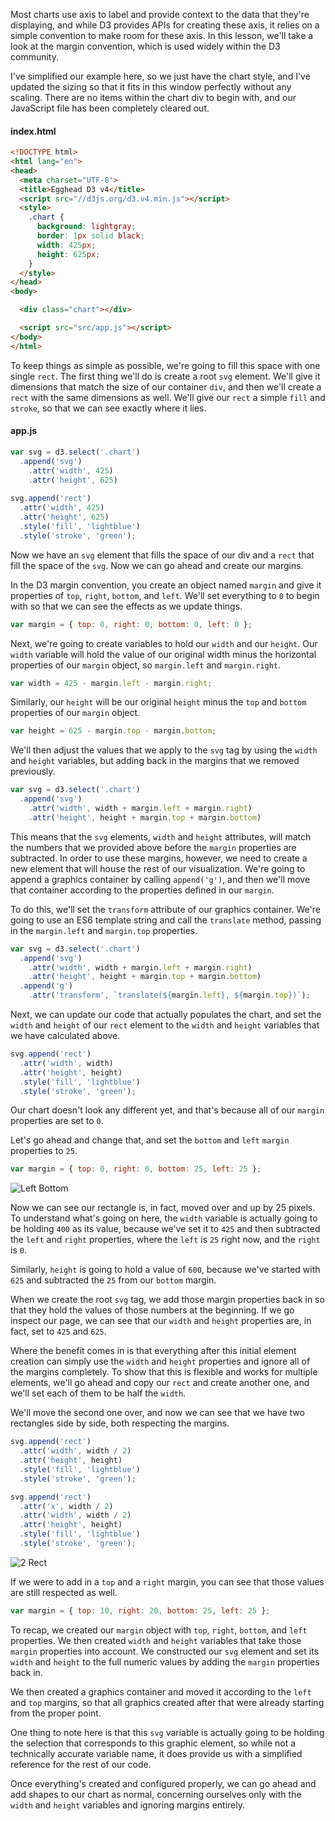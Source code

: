 Most charts use axis to label and provide context to the data that they're displaying, and while D3 provides APIs for creating these axis, it relies on a simple convention to make room for these axis. In this lesson, we'll take a look at the margin convention, which is used widely within the D3 community.

I've simplified our example here, so we just have the chart style, and I've updated the sizing so that it fits in this window perfectly without any scaling. There are no items within the chart div to begin with, and our JavaScript file has been completely cleared out.

#### index.html
```html
<!DOCTYPE html>
<html lang="en">
<head>
  <meta charset="UTF-8">
  <title>Egghead D3 v4</title>
  <script src="//d3js.org/d3.v4.min.js"></script>
  <style>
    .chart {
      background: lightgray;
      border: 1px solid black;
      width: 425px;
      height: 625px;
    }
  </style>
</head>
<body>

  <div class="chart"></div>

  <script src="src/app.js"></script>
</body>
</html>
```

To keep things as simple as possible, we're going to fill this space with one single `rect`. The first thing we'll do is create a root `svg` element. We'll give it dimensions that match the size of our container `div`, and then we'll create a `rect` with the same dimensions as well. We'll give our `rect` a simple `fill` and `stroke`, so that we can see exactly where it lies.

#### app.js
```javascript
var svg = d3.select('.chart')
  .append('svg')
    .attr('width', 425)
    .attr('height', 625)
  
svg.append('rect')
  .attr('width', 425)
  .attr('height', 625)
  .style('fill', 'lightblue')
  .style('stroke', 'green');
```

Now we have an `svg` element that fills the space of our div and a `rect` that fill the space of the `svg`. Now we can go ahead and create our margins.

In the D3 margin convention, you create an object named `margin` and give it properties of `top`, `right`, `bottom`, and `left`. We'll set everything to `0` to begin with so that we can see the effects as we update things.

```javascript
var margin = { top: 0, right: 0, bottom: 0, left: 0 };
```

Next, we're going to create variables to hold our `width` and our `height`. Our `width` variable will hold the value of our original width minus the horizontal properties of our `margin` object, so `margin.left` and `margin.right`.

```javascript
var width = 425 - margin.left - margin.right;
```

Similarly, our `height` will be our original `height` minus the `top` and `bottom` properties of our `margin` object. 

```javascript
var height = 625 - margin.top - margin.bottom;
```

We'll then adjust the values that we apply to the `svg` tag by using the `width` and `height` variables, but adding back in the margins that we removed previously.

```javascript
var svg = d3.select('.chart')
  .append('svg')
    .attr('width', width + margin.left + margin.right)
    .attr('height', height + margin.top + margin.bottom)
```

This means that the `svg` elements, `width` and `height` attributes, will match the numbers that we provided above before the `margin` properties are subtracted. In order to use these margins, however, we need to create a new element that will house the rest of our visualization. We're going to append a graphics container by calling `append('g')`, and then we'll move that container according to the properties defined in our `margin`.

To do this, we'll set the `transform` attribute of our graphics container. We're going to use an ES6 template string and call the `translate` method, passing in the `margin.left` and `margin.top` properties.

```javascript
var svg = d3.select('.chart')
  .append('svg')
    .attr('width', width + margin.left + margin.right)
    .attr('height', height + margin.top + margin.bottom)
  .append('g')
    .attr('transform', `translate(${margin.left}, ${margin.top})`);
```
Next, we can update our code that actually populates the chart, and set the `width` and `height` of our `rect` element to the `width` and `height` variables that we have calculated above. 

```javascript
svg.append('rect')
  .attr('width', width)
  .attr('height', height)
  .style('fill', 'lightblue')
  .style('stroke', 'green');
```
Our chart doesn't look any different yet, and that's because all of our `margin` properties are set to `0`.

Let's go ahead and change that, and set the `bottom` and `left` `margin` properties to `25`. 

```javascript
var margin = { top: 0, right: 0, bottom: 25, left: 25 };
```

![Left Bottom](../images/d3-margin-convention-with-d3-v4-left-bottom.png)

Now we can see our rectangle is, in fact, moved over and up by 25 pixels. To understand what's going on here, the `width` variable is actually going to be holding `400` as its value, because we've set it to `425` and then subtracted the `left` and `right` properties, where the `left` is `25` right now, and the `right` is `0`.

Similarly, `height` is going to hold a value of `600`, because we've started with `625` and subtracted the `25` from our `bottom` margin.

When we create the root `svg` tag, we add those margin properties back in so that they hold the values of those numbers at the beginning. If we go inspect our page, we can see that our `width` and `height` properties are, in fact, set to `425` and `625`.

Where the benefit comes in is that everything after this initial element creation can simply use the `width` and `height` properties and ignore all of the margins completely. To show that this is flexible and works for multiple elements, we'll go ahead and copy our `rect` and create another one, and we'll set each of them to be half the `width`.

We'll move the second one over, and now we can see that we have two rectangles side by side, both respecting the margins. 

```javascript
svg.append('rect')
  .attr('width', width / 2)
  .attr('height', height)
  .style('fill', 'lightblue')
  .style('stroke', 'green');

svg.append('rect')
  .attr('x', width / 2)
  .attr('width', width / 2)
  .attr('height', height)
  .style('fill', 'lightblue')
  .style('stroke', 'green');
```
![2 Rect](../images/d3-margin-convention-with-d3-v4-2-rect.png)

If we were to add in a `top` and a `right` margin, you can see that those values are still respected as well.

```javascript
var margin = { top: 10, right: 20, bottom: 25, left: 25 };
```
To recap, we created our `margin` object with `top`, `right`, `bottom`, and `left` properties. We then created `width` and `height` variables that take those `margin` properties into account. We constructed our `svg` element and set its `width` and `height` to the full numeric values by adding the `margin` properties back in.

We then created a graphics container and moved it according to the `left` and `top` margins, so that all graphics created after that were already starting from the proper point.

One thing to note here is that this `svg` variable is actually going to be holding the selection that corresponds to this graphic element, so while not a technically accurate variable name, it does provide us with a simplified reference for the rest of our code.

Once everything's created and configured properly, we can go ahead and add shapes to our chart as normal, concerning ourselves only with the `width` and `height` variables and ignoring margins entirely.